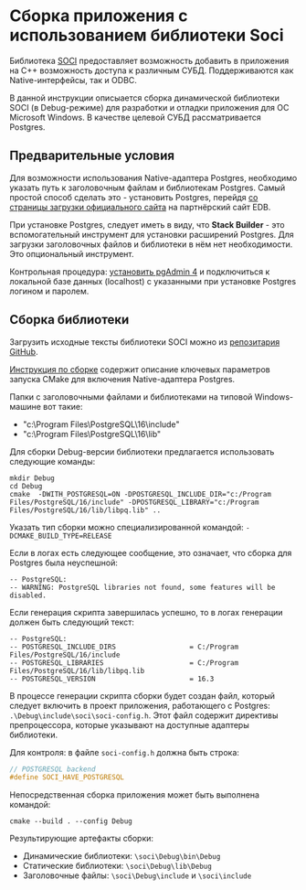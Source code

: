 # Сборка приложения с использованием библиотеки Soci

Библиотека [SOCI](https://github.com/SOCI/soci) предоставляет возможность добавить в приложения на C++ возможность доступа к различным СУБД. Поддерживаются как Native-интерфейсы, так и ODBC.

В данной инструкции описыается сборка динамической библиотеки SOCI (в Debug-режиме) для разработки и отладки приложения для ОС Microsoft Windows. В качестве целевой СУБД рассматривается Postgres.

## Предварительные условия

Для возможности использования Native-адаптера Postgres, необходимо указать путь к заголовочным файлам и библиотекам Postgres. Самый простой способ сделать это - установить Postgres, перейдя [со страницы загрузки официального сайта](https://www.postgresql.org/download/windows/) на партнёрский сайт EDB.

При установке Postgres, следует иметь в виду, что **Stack Builder** - это вспомогательный инструмент для установки расширений Postgres. Для загрузки заголовочных файлов и библиотеки в нём нет необходимости. Это опциональный инструмент.

Контрольная процедура: [установить pgAdmin 4](https://www.pgadmin.org/download/pgadmin-4-windows/) и подключиться к локальной базе данных (localhost) с указанными при установке Postgres логином и паролем.

## Сборка библиотеки

Загрузить исходные тексты библиотеки SOCI можно из [репозитария GitHub](https://github.com/SOCI/soci).

[Инструкция по сборке](https://soci.sourceforge.net/doc/master/installation/) содержит описание ключевых параметров запуска CMake для включения Native-адаптера Postgres.

Папки с заголовочными файлами и библиотеками на типовой Windows-машине вот такие:

- "c:\Program Files\PostgreSQL\16\include"
- "c:\Program Files\PostgreSQL\16\lib"

Для сборки Debug-версии библиотеки предлагается использовать следующие команды:

```shell
mkdir Debug
cd Debug
cmake  -DWITH_POSTGRESQL=ON -DPOSTGRESQL_INCLUDE_DIR="c:/Program Files/PostgreSQL/16/include" -DPOSTGRESQL_LIBRARY="c:/Program Files/PostgreSQL/16/lib/libpq.lib" ..
```

Указать тип сборки можно специализированной командой: `-DCMAKE_BUILD_TYPE=RELEASE`

Если в логах есть следующее сообщение, это означает, что сборка для Postgres была неуспешной:

```output
-- PostgreSQL:
-- WARNING: PostgreSQL libraries not found, some features will be disabled.
```

Если генерация скрипта завершилась успешно, то в логах генерации должен быть следующий текст:

```output
-- PostgreSQL:
-- POSTGRESQL_INCLUDE_DIRS                  = C:/Program Files/PostgreSQL/16/include
-- POSTGRESQL_LIBRARIES                     = C:/Program Files/PostgreSQL/16/lib/libpq.lib
-- POSTGRESQL_VERSION                       = 16.3
```

В процессе генерации скрипта сборки будет создан файл, который следует включить в проект приложения, работающего с Postgres: `.\Debug\include\soci\soci-config.h`. Этот файл содержит директивы препроцессора, которые указывают на доступные адаптеры библиотеки. 

Для контроля: в файле `soci-config.h` должна быть строка:

```cpp
// POSTGRESQL backend
#define SOCI_HAVE_POSTGRESQL
```

Непосредственная сборка приложения может быть выполнена командой:

```shell
cmake --build . --config Debug
```

Результирующие артефакты сборки:

- Динамические библиотеки: `\soci\Debug\bin\Debug`
- Статические библиотеки: `\soci\Debug\lib\Debug`
- Заголовочные файлы: `\soci\Debug\include` и `\soci\include`
